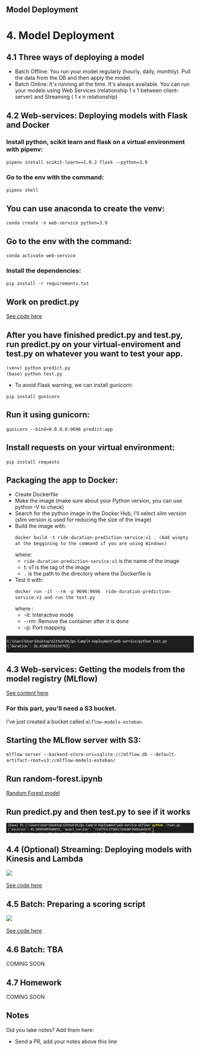 ## Model Deployment
# 4. Model Deployment

## 4.1 Three ways of deploying a model
-   Batch Offline: You run your model regularly (hourly, daily, monthly). Pull the data from the DB and then apply the model.
-   Batch Online: It's running all the time. It's always available. You can run your models using Web Services (relationship 1 x 1 between client-server) and Streaming ( 1 x n relationship)


## 4.2 Web-services: Deploying models with Flask and Docker
### Install python, scikit learn and flask on a virtual environment with pipenv:
```
pipenv install scikit-learn==1.0.2 flask --python=3.9
```
### Go to the env with the command:
```
pipenv shell
```
## You can use anaconda to create the venv:
```
conda create -n web-service python=3.9
```
## Go to the env with the command:
```
conda activate web-service
```
### Install the dependencies:
```
pip install -r requirements.txt
```
## Work on predict.py
[See code here](web-service/)
## After you have finished predict.py and test.py, run predict.py on your virtual-enviroment and test.py on whatever you want to test your app.
```
(venv) python predict.py
(base) python test.py
```
- To avoid Flask warning, we can install gunicorn:
```
pip install gunicorn
```
## Run it using gunicorn:
```
gunicorn --bind=0.0.0.0:9696 predict:app
```
## Install requests on your virtual environment:
```
pip install requests
```
## Packaging the app to Docker:
- Create Dockerfile
- Make the image (make sure about your Python version, you can use python -V to check)
- Search for the python image in the Docker Hub, I'll select slim version (slim version is used for reducing the size of the image)
- Build the image with:
  ```
  docker build -t ride-duration-prediction-service:v1 . (Add winpty at the beggining to the command if you are using Windows)
  ```
  where:
  -   `ride-duration-prediction-service:v1` is the name of the image
  - t: v1 is the tag of the image
  -  `.` is the path to the directory where the Dockerfile is
- Test it with:
  ```
  docker run -it --rm -p 9696:9696  ride-duration-prediction-service:v1 and run the test.py
  ```
  where : 
  -   -it: Interactive mode
  -   --rm: Remove the container after it is done
  -   -p: Port mapping

![Result: ](images/docker_test_py.PNG)

## 4.3 Web-services: Getting the models from the model registry (MLflow)

[See content here](web-service-mlflow/)


### For this part, you'll need a S3 bucket.
I've just created a bucket called `mlflow-models-esteban`.
## Starting the MLflow server with S3:
```
mlflow server --backend-store-uri=sqlite:///mlflow.db --default-artifact-root=s3://mlflow-models-esteban/
```
## Run random-forest.ipynb
[Random Forest model](web-service/random-forest.ipynb)

## Run predict.py and then test.py to see if it works

![All working](images/web-service-mflow-working.PNG)






## 4.4 (Optional) Streaming: Deploying models with Kinesis and Lambda 

<a href="https://www.youtube.com/watch?v=TCqr9HNcrsI&list=PL3MmuxUbc_hIUISrluw_A7wDSmfOhErJK">
  <img src="images/thumbnail-4-04.jpg">
</a>


[See code here](streaming/)


## 4.5 Batch: Preparing a scoring script

<a href="https://www.youtube.com/watch?v=18Lbaaeigek&list=PL3MmuxUbc_hIUISrluw_A7wDSmfOhErJK">
  <img src="images/thumbnail-4-05.jpg">
</a>


[See code here](batch/)


## 4.6 Batch: TBA

COMING SOON



## 4.7 Homework

COMING SOON


## Notes

Did you take notes? Add them here:

* Send a PR, add your notes above this line